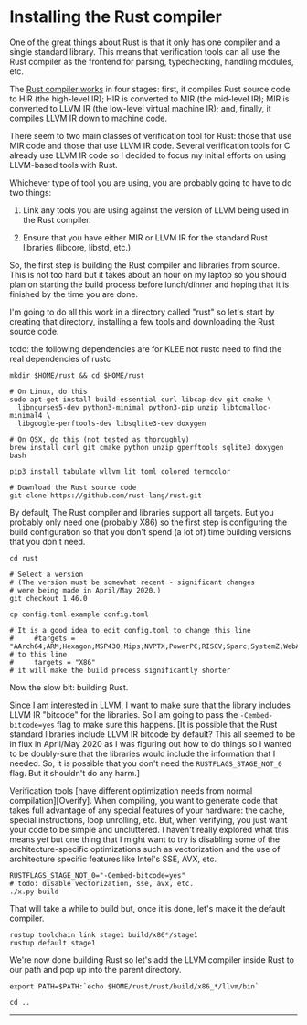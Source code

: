 # Installing the Rust compiler

One of the great things about Rust is that it only has one compiler
and a single standard library.
This means that verification tools can all use the Rust compiler
as the frontend for parsing, typechecking, handling modules, etc.

The [Rust compiler works](https://blog.rust-lang.org/2016/04/19/MIR.html)
in four stages:
first, it compiles Rust source code to HIR (the high-level IR);
HIR is converted to MIR (the mid-level IR);
MIR is converted to LLVM IR (the low-level virtual machine IR);
and, finally, it compiles LLVM IR down to machine code.

There seem to two main classes of verification tool for Rust:
those that use MIR code and those that use LLVM IR code.
Several verification tools for C already use LLVM IR code
so I decided to focus my initial efforts on using LLVM-based tools
with Rust.

Whichever type of tool you are using, you are probably going to
have to do two things:

1. Link any tools you are using against the version of LLVM being
   used in the Rust compiler.

2. Ensure that you have either MIR or LLVM IR for the standard
   Rust libraries (libcore, libstd, etc.)

So, the first step is building the Rust compiler and libraries
from source.
This is not too hard but it takes about an hour on my laptop
so you should plan on starting the build process before lunch/dinner and hoping that it is
finished by the time you are done.

I'm going to do all this work in a directory called "rust" so let's start by
creating that directory, installing a few tools and downloading the Rust source code.


todo: the following dependencies are for KLEE not rustc
need to find the real dependencies of rustc

```
mkdir $HOME/rust && cd $HOME/rust

# On Linux, do this
sudo apt-get install build-essential curl libcap-dev git cmake \
  libncurses5-dev python3-minimal python3-pip unzip libtcmalloc-minimal4 \
  libgoogle-perftools-dev libsqlite3-dev doxygen

# On OSX, do this (not tested as thoroughly)
brew install curl git cmake python unzip gperftools sqlite3 doxygen bash

pip3 install tabulate wllvm lit toml colored termcolor

# Download the Rust source code
git clone https://github.com/rust-lang/rust.git
```


By default, The Rust compiler and libraries support all targets.
But you probably only need one (probably X86) so the first step is
configuring the build configuration so that you don't spend (a lot of)
time building versions that you don't need.

```
cd rust

# Select a version
# (The version must be somewhat recent - significant changes
# were being made in April/May 2020.)
git checkout 1.46.0

cp config.toml.example config.toml

# It is a good idea to edit config.toml to change this line 
#     #targets = "AArch64;ARM;Hexagon;MSP430;Mips;NVPTX;PowerPC;RISCV;Sparc;SystemZ;WebAssembly;X86"
# to this line 
#     targets = "X86"
# it will make the build process significantly shorter
```

Now the slow bit: building Rust.

Since I am interested in LLVM, I want to make sure that the library includes
LLVM IR "bitcode" for the libraries.
So I am going to pass the `-Cembed-bitcode=yes` flag to make sure this
happens.
[It is possible that the Rust standard libraries include LLVM IR bitcode
by default?
This all seemed to be in flux in April/May 2020 as I was figuring
out how to do things so I wanted to be doubly-sure that the
libraries would include the information that I needed.
So, it is possible that you don't need the `RUSTFLAGS_STAGE_NOT_0`
flag. But it shouldn't do any harm.]

Verification tools [have different optimization needs from normal
compilation][Overify].
When compiling, you want to generate code that takes full advantage
of any special features of your hardware: the cache, special instructions,
loop unrolling, etc.
But, when verifying, you just want your code to be simple and uncluttered.
I haven't really explored what this means yet but one thing that I might want
to try is disabling some of the architecture-specific optimizations such as
vectorization and the use of architecture specific features like Intel's SSE,
AVX, etc.

```
RUSTFLAGS_STAGE_NOT_0="-Cembed-bitcode=yes"
# todo: disable vectorization, sse, avx, etc.
./x.py build
```

That will take a while to build but, once it is done, let's make it the default
compiler.

```
rustup toolchain link stage1 build/x86*/stage1
rustup default stage1
```

We're now done building Rust so let's add the LLVM compiler inside Rust to our
path and pop up into the parent directory.

```
export PATH=$PATH:`echo $HOME/rust/rust/build/x86_*/llvm/bin`

cd ..
```



-----------------------



[Rust language]:                   https://www.rust-lang.org
[Rust book]:                       https://doc.rust-lang.org/book/
[Cargo tool]:                      https://doc.rust-lang.org/cargo/
[Rustonomicon]:                    https://doc.rust-lang.org/nomicon/
[Rust fuzzing]:                    https://github.com/rust-fuzz

[Project Oak]:                     https://github.com/project-oak/oak/blob/main/README.md
[KLEE]:                            https://klee.github.io
